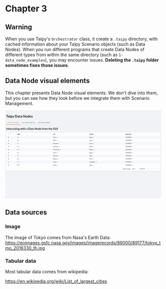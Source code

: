 # Chapter 3

## Warning

When you use Taipy's `Orchestrator` class, it create a `.taipy` directory, with cached information about your Taipy Scenario objects (such as Data Nodes). When you run different programs that create Data Nodes of different types from within the same directory (such as `1-data_node_examples`), you may encounter issues. **Deleting the `.taipy` folder sometimes fixes those issues**.

## Data Node visual elements

This chapter presents Data Node visual elements. We don't dive into them, but you can see how they look before we integrate them with Scenario Management.

![](./img/app.gif)


## Data sources

### Image

The image of Tokyo comes from Nasa's Earth Data:
https://eoimages.gsfc.nasa.gov/images/imagerecords/89000/89177/tokyo_tmo_2016330_th.jpg

### Tabular data

Most tabular data comes from wikipedia:

https://en.wikipedia.org/wiki/List_of_largest_cities
